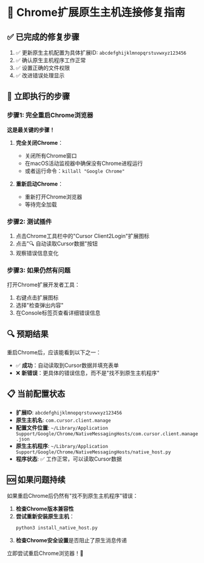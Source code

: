 # 🔧 Chrome扩展原生主机连接修复指南

## ✅ 已完成的修复步骤
1. ✅ 更新原生主机配置为具体扩展ID: `abcdefghijklmnopqrstuvwxyz123456`
2. ✅ 确认原生主机程序工作正常
3. ✅ 设置正确的文件权限
4. ✅ 改进错误处理显示

## 🚀 立即执行的步骤

### 步骤1: 完全重启Chrome浏览器
**这是最关键的步骤！**

1. **完全关闭Chrome**：
   - 关闭所有Chrome窗口
   - 在macOS活动监视器中确保没有Chrome进程运行
   - 或者运行命令：`killall "Google Chrome"`

2. **重新启动Chrome**：
   - 重新打开Chrome浏览器
   - 等待完全加载

### 步骤2: 测试插件
1. 点击Chrome工具栏中的"Cursor Client2Login"扩展图标
2. 点击"🔍 自动读取Cursor数据"按钮
3. 观察错误信息变化

### 步骤3: 如果仍然有问题
打开Chrome扩展开发者工具：
1. 右键点击扩展图标
2. 选择"检查弹出内容"
3. 在Console标签页查看详细错误信息

## 🔍 预期结果
重启Chrome后，应该能看到以下之一：
- ✅ **成功**：自动读取到Cursor数据并填充表单
- ❌ **新错误**：更具体的错误信息，而不是"找不到原生主机程序"

## 📋 当前配置状态
- **扩展ID**: `abcdefghijklmnopqrstuvwxyz123456`
- **原生主机名**: `com.cursor.client.manage`
- **配置文件位置**: `~/Library/Application Support/Google/Chrome/NativeMessagingHosts/com.cursor.client.manage.json`
- **原生主机程序**: `~/Library/Application Support/Google/Chrome/NativeMessagingHosts/native_host.py`
- **程序状态**: ✅ 工作正常，可以读取Cursor数据

## 🆘 如果问题持续
如果重启Chrome后仍然有"找不到原生主机程序"错误：

1. **检查Chrome版本兼容性**
2. **尝试重新安装原生主机**：
   ```bash
   python3 install_native_host.py
   ```
3. **检查Chrome安全设置**是否阻止了原生消息传递

立即尝试重启Chrome浏览器！🔄 